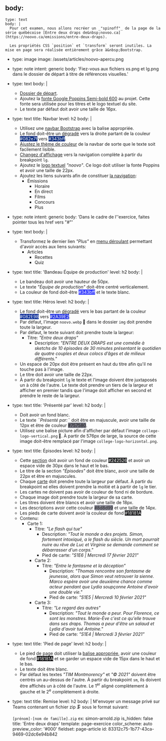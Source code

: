 body:
  -
    type: text
    body: |
      Pour cet examen, nous allons recréer un _"spinoff"_ de la page de la série québécoise [Entre deux draps de&nbsp;novoo.ca](https://noovo.ca/emissions/entre-deux-draps).
      
      Les propriétés CSS `position` et `transform` seront inutiles. La mise en page sera réalisée entièrement grâce à&nbsp;Bootstrap.
  -
    type: image
    image: /assets/articles/noovo-apercu.png
  -
    type: note
    intent: generic
    body: 'Fiez-vous aux fichiers xs.png et lg.png dans le dossier de départ à titre de références&nbsp;visuelles.'
  -
    type: text
    body: |
      - [Dossier de départ](https://i.smnarnold.com/tests/entre-deux-draps/entre-deux-draps.zip).
      - Ajoutez la [fonte Google Poppins Semi-bold 600](https://fonts.google.com/specimen/Poppins?preview.text_type=custom&preview.text=Vous%20%C3%AAtes%20capable,%20vous%20allez%20r%C3%A9ussir!) au projet. Cette fonte sera utilisée pour les titres et le logo textuel du&nbsp;site. 
      - Le texte par défaut doit avoir une taille de&nbsp;16px.
  -
    type: text
    title: Navbar
    level: h2
    body: |
      - Utilisez une [navbar Bootstrap](https://smnarnold.com/cours/bootstrap/navbar) avec la balise&nbsp;appropriée.
      - Le fond doit-être un [dégradé](https://smnarnold.com/cours/css/linear-gradient) vers la droite partant de la couleur <span style="background:#082e7f; color:#fff;">#082e7f</span> vers&nbsp;<span style="background:#082e7f; color:#fff;">#343bff</span>.
      - [Ajustez le thème de couleur](https://smnarnold.com/cours/bootstrap/navbar#theme-de-couleur) de la navbar de sorte que le texte soit facilement&nbsp;lisible.
      - [Changez d'affichage](https://smnarnold.com/cours/bootstrap/navbar#changement-daffichage) vers la navigation complète à partir du breakpoint&nbsp;`lg`.
      - Ajoutez le [logo textuel](https://smnarnold.com/cours/bootstrap/navbar#logo) _"noovo"_. Ce logo doit utiliser la fonte Poppins et avoir une taille de&nbsp;22px.
      - Ajoutez les liens suivants afin de constituer [la&nbsp;navigation](https://smnarnold.com/cours/bootstrap/navbar#navigation):
      	- Émissions
          - Horaire
          - En direct
          - Films
          - Concours
          - Plus
  -
    type: note
    intent: generic
    body: 'Dans le cadre de l''exercice, faites pointer tous les href vers&nbsp;"#"'
  -
    type: text
    body: |
      - Transformez le dernier lien _"Plus"_ en [menu déroulant](https://smnarnold.com/cours/bootstrap/navbar#menu-deroulant) permettant d'avoir accès aux liens&nbsp;suivants:
      	- Articles
          - Recettes
          - Quiz
  -
    type: text
    title: 'Bandeau Équipe de production'
    level: h2
    body: |
      - Le bandeau doit avoir une hauteur de&nbsp;50px.
      - Le texte _"Équipe de production"_ doit-être centré&nbsp;verticalement.
      - La couleur de fond doit-être&nbsp;<span style="background: #343bff; color: #fff;">#343bff</span> et le texte&nbsp;blanc.
  -
    type: text
    title: Héros
    level: h2
    body: |
      - Le fond doit-être un [dégradé](https://smnarnold.com/cours/css/linear-gradient) vers le bas partant de la couleur <span style="background:#082E98; color:#fff;">#082E98</span> vers&nbsp;<span style="background:#2A39E2; color:#fff;">#2A39E2</span>.
      - Par défaut, l'image `noovo.webp`&thinsp;🌄 dans le dossier `img` doit prendre toute la largeur.
      - Par défaut, le texte suivant doit prendre toute la largeur:
      	- Titre: _"Entre deux draps"_
          - Description: _"ENTRE DEUX DRAPS est une comédie à sketchs de 10 épisodes de 30 minutes présentant le quotidien de quatre couples et deux colocs d’âges et de milieux différents."_
      - Un espace de 20px doit être présent en haut du titre afin qu'il ne touche pas à&nbsp;l'image.
      - Le titre doit avoir une taille de&nbsp;22px.
      - À partir du breakpoint `lg` le texte et l'image doivent être juxtaposés un à côté de l'autre. Le texte doit prendre un tiers de la largeur et afficher en premier tandis que l'image doit afficher en second et prendre le reste de la&nbsp;largeur.
  -
    type: text
    title: 'Présenté par'
    level: h2
    body: |
      - Doit avoir un fond&nbsp;blanc.
      - Le texte _¨Présenté par:¨_ doit être en majuscule, avoir une taille de 12px et être de couleur&nbsp;<span style="background: #757580">#757580</span>.
      - Utilisez une balise picture afin d'afficher par défaut l'image `college-logo-vertical.png`&thinsp;🌄. À partir de 576px de large, la source de cette image doit-être remplacé par l'image&nbsp;`college-logo-horizontal.png`.
  -
    type: text
    title: Épisodes
    level: h2
    body: |
      - Cette [section](https://smnarnold.com/cours/html/semantique#section) doit avoir un fond de couleur <span style="background: #242526; color: #fff;">#242526</span> et avoir un espace vide de 30px dans le haut et le&nbsp;bas.
      - Le titre de la section _"Épisodes"_ doit être blanc, avoir une taille de 22px et être en&nbsp;majuscules.
      - Chaque [carte](https://smnarnold.com/cours/bootstrap/cartes) doit prendre toute la largeur par défaut. À partir du breakpoint `md` elles doivent prendre la moitié et à partir de `lg` le&nbsp;tier.
      - Les cartes ne doivent pas avoir de couleur de fond ni de&nbsp;bordure.
      - Chaque image doit prendre toute la largeur de sa&nbsp;carte.
      - Les titres doivent être blancs et avoir une taille de&nbsp;18px.
      - Les descriptions avoir cette couleur <span style="background: #8d8d99;">#8d8d99</span> et une taille de&nbsp;14px.
      - Les pieds de carte doivent avoir la couleur de fond&nbsp;<span style="background: #18181A; color: #fff;">#18181A</span>
      - Contenu:
      	- Carte 1:
          	- Titre: _"Le flash qui tue"_
              - Description: _"Tout le monde a des projets. Simon, fortement intoxiqué, a le flash du siècle. Un mort pourrait nuire au rêve de Luc et Virginie se demande comment se débarrasser d'un corps."_
              - Pied de carte: _"S1E6 | Mercredi 17 février 2021"_
          - Carte 2:
          	- Titre: _"Entre le fantasme et la déception"_
              - Description: _"Thomas rencontre son fantasme de jeunesse, alors que Simon veut retrouver la sienne. Marco espère avoir une deuxième chance comme acteur pendant que Lydia soupçonne Antoine d'avoir une double vie."_
              - Pied de carte: _"S1E5 | Mercredi 10 février 2021"_
          - Carte 3:
          	- Titre: _"Le regard des autres"_
              - Description: _"Tout le monde a peur. Pour Florence, ce sont les monstres. Marie-Ève c'est ce qu'elle trouve dans ses draps. Thomas a peur d'être un salaud et Lydia d'avoir tué Antoine."_
              - Pied de carte: _"S1E4 | Mercredi 3 février 2021"_
  -
    type: text
    title: 'Pied de page'
    level: h2
    body: |
      - Le pied de page doit utiliser la [balise&nbsp;appropriée](https://smnarnold.com/cours/html/semantique), avoir une couleur de fond <span style="background: #18181A; color: #fff;">#18181A</span> et se garder un espace vide de 15px dans le haut et le&nbsp;bas.
      - Le texte doit être blanc.
      - Par défaut les textes _"TIM Montmorency"_ et _"© 2021"_ doivent être centrés un au-dessus de l'autre. À partir du breakpoint `sm`, ils doivent être affichés un à côté de l'autre. Le 1<sup>er</sup> aligné complètement à gauche et le 2<sup>e</sup> complètement à&nbsp;droite.
  -
    type: text
    title: Remise
    level: h2
    body: |
      M'envoyer un message privé sur Teams contenant un fichier zip&thinsp;🗜 sous le format&nbsp;suivant:
      
      `[prénom]-[nom de famille].zip`
      ex: simon-arnold.zip
is_hidden: false
title: 'Entre deux draps'
template: page-exercice
color_scheme: auto
preview_color: '#000'
fieldset: page-article
id: 83312c75-1b77-43ca-9469-02dc6e94b842
